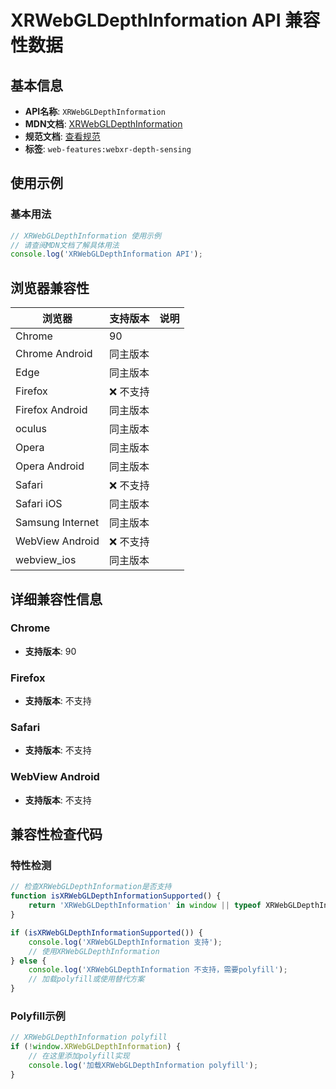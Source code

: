 # XRWebGLDepthInformation API 兼容性数据

## 基本信息

- **API名称**: `XRWebGLDepthInformation`
- **MDN文档**: [XRWebGLDepthInformation](https://developer.mozilla.org/docs/Web/API/XRWebGLDepthInformation)
- **规范文档**: [查看规范](https://immersive-web.github.io/depth-sensing/#xrwebgldepthinformation)
- **标签**: `web-features:webxr-depth-sensing`

## 使用示例

### 基本用法

```javascript
// XRWebGLDepthInformation 使用示例
// 请查阅MDN文档了解具体用法
console.log('XRWebGLDepthInformation API');
```

## 浏览器兼容性

| 浏览器 | 支持版本 | 说明 |
|--------|----------|------|
| Chrome | 90 |  |
| Chrome Android | 同主版本 |  |
| Edge | 同主版本 |  |
| Firefox | ❌ 不支持 |  |
| Firefox Android | 同主版本 |  |
| oculus | 同主版本 |  |
| Opera | 同主版本 |  |
| Opera Android | 同主版本 |  |
| Safari | ❌ 不支持 |  |
| Safari iOS | 同主版本 |  |
| Samsung Internet | 同主版本 |  |
| WebView Android | ❌ 不支持 |  |
| webview_ios | 同主版本 |  |

## 详细兼容性信息

### Chrome

- **支持版本**: 90

### Firefox

- **支持版本**: 不支持

### Safari

- **支持版本**: 不支持

### WebView Android

- **支持版本**: 不支持

## 兼容性检查代码

### 特性检测

```javascript
// 检查XRWebGLDepthInformation是否支持
function isXRWebGLDepthInformationSupported() {
    return 'XRWebGLDepthInformation' in window || typeof XRWebGLDepthInformation !== 'undefined';
}

if (isXRWebGLDepthInformationSupported()) {
    console.log('XRWebGLDepthInformation 支持');
    // 使用XRWebGLDepthInformation
} else {
    console.log('XRWebGLDepthInformation 不支持，需要polyfill');
    // 加载polyfill或使用替代方案
}
```

### Polyfill示例

```javascript
// XRWebGLDepthInformation polyfill
if (!window.XRWebGLDepthInformation) {
    // 在这里添加polyfill实现
    console.log('加载XRWebGLDepthInformation polyfill');
}
```

